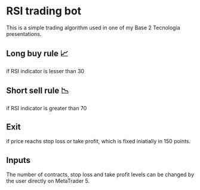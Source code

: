 # RSI trading bot

This is a simple trading algorithm used in one of my Base 2 Tecnologia presentations.

## Long buy rule 📈
  if RSI indicator is lesser than 30
  
## Short sell rule 📉
  if RSI indicator is greater than 70
  
## Exit
  if price reachs stop loss or take profit, which is fixed iniatially in 150 points.
  
## Inputs
  
The number of contracts, stop loss and take profit levels can be changed by the user directly on MetaTrader 5.
